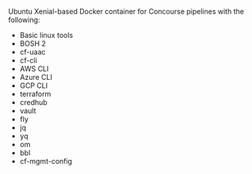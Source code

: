 Ubuntu Xenial-based Docker container for Concourse pipelines with the following:

 - Basic linux tools
 - BOSH 2
 - cf-uaac
 - cf-cli
 - AWS CLI
 - Azure CLI
 - GCP CLI
 - terraform
 - credhub
 - vault
 - fly
 - jq
 - yq
 - om
 - bbl
 - cf-mgmt-config
